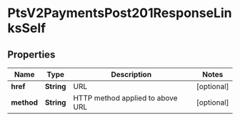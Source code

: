 
# PtsV2PaymentsPost201ResponseLinksSelf

## Properties
Name | Type | Description | Notes
------------ | ------------- | ------------- | -------------
**href** | **String** | URL |  [optional]
**method** | **String** | HTTP method applied to above URL |  [optional]



